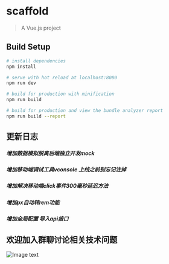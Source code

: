 # scaffold

> A Vue.js project

## Build Setup

``` bash
# install dependencies
npm install

# serve with hot reload at localhost:8080
npm run dev

# build for production with minification
npm run build

# build for production and view the bundle analyzer report
npm run build --report
```



## 更新日志
#####  增加数据模拟脱离后端独立开发mock
#####  增加移动端调试工具vconsole 上线之前别忘记注掉
#####  增加解决移动端click事件300毫秒延迟方法
#####  增加px自动转rem功能
#####  增加全局配置 导入api接口

## 欢迎加入群聊讨论相关技术问题
![Image text](https://github.com/Xingen123/Vue-Phone/readmeImg/my.jpg)

<!-- ###  表格的制作


<table style="text-align: center">
  <thead>
    <tr>
        <td>名称</td>
        <td>功能</td>
        <td>默认值</td>
        <td>可选值</td>
    </tr>
  </thead>
  <tbody>
    <tr>
        <td>img</td>
        <td>裁剪图片的地址</td>
        <td>空</td>
        <td>url 地址 || base64 || blob</td>
    </tr>
  </tbody>
</table> -->









